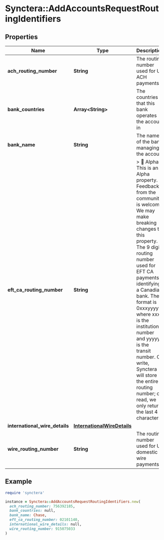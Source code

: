 # Synctera::AddAccountsRequestRoutingIdentifiers

## Properties

| Name | Type | Description | Notes |
| ---- | ---- | ----------- | ----- |
| **ach_routing_number** | **String** | The routing number used for US ACH payments.  | [optional] |
| **bank_countries** | **Array&lt;String&gt;** | The countries that this bank operates the account in |  |
| **bank_name** | **String** | The name of the bank managing the account |  |
| **eft_ca_routing_number** | **String** | &gt; 🚧 Alpha &gt; This is an Alpha property. Feedback from the community is welcome. We may make breaking changes to this property. The 9 digit routing number used for EFT CA payments, identifying a Canadian bank.  The format is 0xxxyyyyy where xxx is the institution number and yyyyy is the transit number. On write, Synctera will store the entire routing number; on read, we only return the last 4 characters.  | [optional] |
| **international_wire_details** | [**InternationalWireDetails**](InternationalWireDetails.md) |  | [optional] |
| **wire_routing_number** | **String** | The routing number used for US domestic wire payments.  | [optional] |

## Example

```ruby
require 'synctera'

instance = Synctera::AddAccountsRequestRoutingIdentifiers.new(
  ach_routing_number: 756392185,
  bank_countries: null,
  bank_name: Chase,
  eft_ca_routing_number: 02101140,
  international_wire_details: null,
  wire_routing_number: 915075033
)
```

